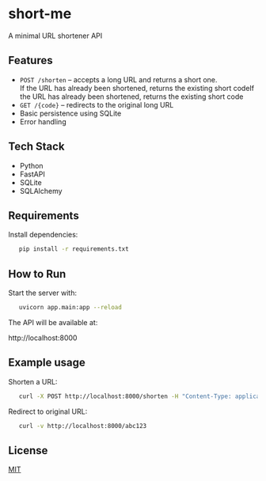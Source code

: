 # short-me
A minimal URL shortener API

## Features
- `POST /shorten` – accepts a long URL and returns a short one.  
If the URL has already been shortened, returns the existing short codeIf the URL has already been shortened, returns the existing short code
- `GET /{code}` – redirects to the original long URL
- Basic persistence using SQLite
- Error handling

## Tech Stack
- Python
- FastAPI
- SQLite
- SQLAlchemy

## Requirements
Install dependencies:
```bash 
   pip install -r requirements.txt
```

## How to Run
Start the server with:
```bash 
   uvicorn app.main:app --reload
```
   The API will be available at:

http://localhost:8000

## Example usage
Shorten a URL:
```bash 
   curl -X POST http://localhost:8000/shorten -H "Content-Type: application/json" -d '{"url": "https://example.com"}'
```
Redirect to original URL:
```bash 
   curl -v http://localhost:8000/abc123
```
## License
[MIT](./LICENSE)